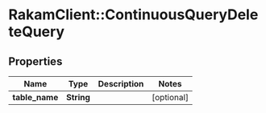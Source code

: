 # RakamClient::ContinuousQueryDeleteQuery

## Properties
Name | Type | Description | Notes
------------ | ------------- | ------------- | -------------
**table_name** | **String** |  | [optional] 


